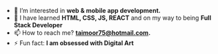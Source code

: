 - 👀 I’m interested in <strong>web & mobile app development.</strong>
- 🌱 I have learned <strong>HTML, CSS, JS, REACT</strong> and on my way to being <strong>Full Stack Developer</strong>
- 📫 How to reach me? <strong>taimoor75@hotmail.com. </strong>
- ⚡ Fun fact: <strong>I am obsessed with Digital Art</strong>

<!---
TaimoorAmmar/TaimoorAmmar is a ✨ special ✨ repository because its `README.md` (this file) appears on your GitHub profile.
You can click the Preview link to take a look at your changes.
--->
